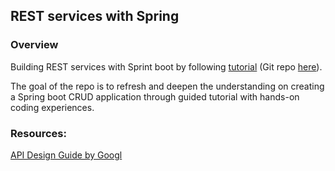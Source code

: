 ## REST services with Spring

### Overview
Building REST services with Sprint boot by following [tutorial](https://spring.io/guides/tutorials/bookmarks/) (Git repo [here](https://github.com/spring-guides/tut-rest)). </br >

The goal of the repo is to refresh and deepen the understanding on creating a Spring boot CRUD application through guided tutorial with hands-on coding experiences. 

### Resources:
[API Design Guide by Googl](https://cloud.google.com/apis/design)